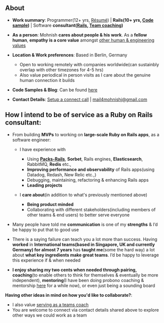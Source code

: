 ## About

- **Work summary**: Programmer(12+ yrs, [Résumé](https://bit.ly/résumé_mohnish)) | **Rails(10+ yrs, [Code sample](https://bit.ly/mohnish_code_sample))** |  Software **consultant([Rails](https://www.mohnishjadwani.com/being_of_service_as_a_rails_consultant/), [Team coaching](https://www.mohnishjadwani.com/being_of_service_as_a_team_coach/))**

- **As a person**: Mohnish **cares about people & his work**. As a **fellow human**, **empathy is a core value** amongst [other human & engineering values](https://bit.ly/mohnish_human_and_engineering_values) 

- **Location & Work preferences**: Based in Berlin, Germany
  - Open to working remotely with companies worldwide(can sustainbly overlap with other timezones for 4-5 hrs)
  - Also value periodical in person visits as I care about the genuine human connection it builds
  
- **Code Samples & Blog**: Can be found [here](https://gist.github.com/boddhisattva/7e394480e8b56870bd43e6c188e9ff1c)
   
- **Contact Details**: [Setup a connect call](https://calendly.com/sadhakforlife/explore-how-we-could-collaborate-together) | mail4mohnishj@gmail.com 
  

## How I intend to be of service as a Ruby on Rails consultant:

- From building **MVPs** to working on **large-scale Ruby on Rails apps**, as a software engineer:
  - I have experience with
    -   Using **[Packs-Rails](https://github.com/rubyatscale/packs-rails)**, **Sorbet**, Rails engines, **Elasticsearch**, RabbitMQ, **Redis** etc.,
    -   **Improving performance and observability** of Rails apps(using Datadog, Redash, New Relic etc.,)
    -   Debugging, maintaining, refactoring & enhancing Rails apps
    -   **Leading projects**

  - I **care about**(in addition to what's previously mentioned above)
    - **Being product minded**
    - Collaborating with different stakeholders(including members of other teams & end users) to better serve everyone

- Many people have told me **communication** is one of my **strengths** & I’d be happy to put that to good use

- There is a saying failure can teach you a lot more than success. Having **worked** in **International teams(based in Singapore, UK and currently Germany) for almost 7 years** has **taught me**(some the hard way) a lot about **what key ingredients make great teams**. I’d be happy to leverage this experience if & when needed

- **I enjoy sharing my two cents when needed through pairing, coaching**(to enable others to think for themselves & eventually be more independent), **mentoring**(I have been doing probono coaching & mentorship [here](https://bit.ly/probono_coaching_mentoring_connect_with_mohnish) for a while now), or even just being a sounding board

**Having other ideas in mind on how you'd like to collaborate?**: 
 - I also value [serving as a teams coach](https://www.mohnishjadwani.com/being_of_service_as_a_team_coach/)
 - You are welcome to connect via contact details shared above to explore other ways we could work as a team


